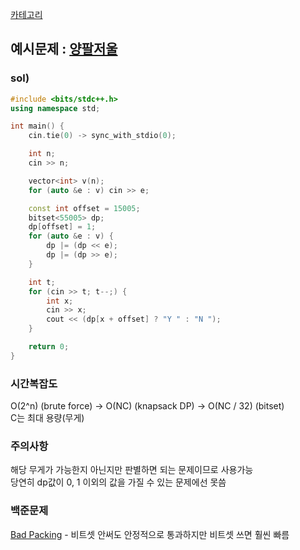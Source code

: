 [카테고리](/README.md)
## 예시문제 : [양팔저울](https://www.acmicpc.net/problem/2629)
### sol)
```cpp
#include <bits/stdc++.h>
using namespace std;

int main() {
    cin.tie(0) -> sync_with_stdio(0);

    int n;
    cin >> n;

    vector<int> v(n);
    for (auto &e : v) cin >> e;

    const int offset = 15005;
    bitset<55005> dp;
    dp[offset] = 1;
    for (auto &e : v) {
        dp |= (dp << e);
        dp |= (dp >> e);
    }

    int t;
    for (cin >> t; t--;) {
        int x;
        cin >> x;
        cout << (dp[x + offset] ? "Y " : "N ");
    }

    return 0;
}
```
### 시간복잡도 
O(2^n) (brute force) -> O(NC) (knapsack DP) -> O(NC / 32) (bitset)   
C는 최대 용량(무게)

### 주의사항
해당 무게가 가능한지 아닌지만 판별하면 되는 문제이므로 사용가능   
당연히 dp값이 0, 1 이외의 값을 가질 수 있는 문제에선 못씀

### 백준문제
[Bad Packing](https://www.acmicpc.net/problem/21135) - 비트셋 안써도 안정적으로 통과하지만 비트셋 쓰면 훨씬 빠름